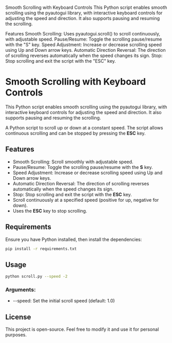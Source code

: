 Smooth Scrolling with Keyboard Controls
This Python script enables smooth scrolling using the pyautogui library, with interactive keyboard controls for adjusting the speed and direction. It also supports pausing and resuming the scrolling.

Features
Smooth Scrolling: Uses pyautogui.scroll() to scroll continuously, with adjustable speed.
Pause/Resume: Toggle the scrolling pause/resume with the "S" key.
Speed Adjustment: Increase or decrease scrolling speed using Up and Down arrow keys.
Automatic Direction Reversal: The direction of scrolling reverses automatically when the speed changes its sign.
Stop: Stop scrolling and exit the script with the "ESC" key.


# Smooth Scrolling with Keyboard Controls

This Python script enables smooth scrolling using the pyautogui library, with interactive keyboard controls for adjusting the speed and direction. It also supports pausing and resuming the scrolling.

A Python script to scroll up or down at a constant speed. The script allows continuous scrolling and can be stopped by pressing the **ESC** key.

## Features
- Smooth Scrolling: Scroll smoothly with adjustable speed.
- Pause/Resume: Toggle the scrolling pause/resume with the **S** key.
- Speed Adjustment: Increase or decrease scrolling speed using Up and Down arrow keys.
- Automatic Direction Reversal: The direction of scrolling reverses automatically when the speed changes its sign.
- Stop: Stop scrolling and exit the script with the **ESC** key.
- Scroll continuously at a specified speed (positive for up, negative for down).
- Uses the **ESC** key to stop scrolling.

## Requirements
Ensure you have Python installed, then install the dependencies:

```bash
pip install -r requirements.txt
```

## Usage
```bash
python scroll.py --speed -2
```

### Arguments:
- --speed: Set the initial scroll speed (default: 1.0)



## License
This project is open-source. Feel free to modify it and use it for personal purposes.